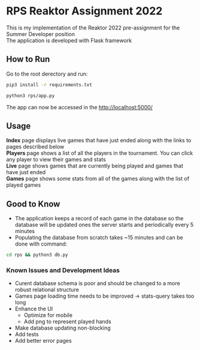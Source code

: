 # RPS Reaktor Assignment 2022

This is my implementation of the Reaktor 2022 pre-assignment for the Summer Developer position  
The application is developed with Flask framework

## How to Run

Go to the root derectory and run:
```bash
pip3 install -r requirements.txt
```
```bash
python3 rps/app.py
```

The app can now be accessed in the [http://localhost:5000/](http://localhost:5000/)


## Usage

**Index** page displays live games that have just ended along with the links to pages described below  
**Players** page shows a list of all the players in the tournament. You can click any player to view their games and stats  
**Live** page shows games that are currently being played and games that have just ended  
**Games** page shows some stats from all of the games along with the list of played games  

## Good to Know
* The application keeps a record of each game in the database so the database will be updated ones the server starts and periodically every 5 minutes
* Populating the database from scratch takes ~15 minutes and can be done with command:
```bash
cd rps && python3 db.py
```

### Known Issues and Development Ideas
* Curent database schema is poor and should be changed to a more robust relational structure
* Games page loading time needs to be improved -> stats-query takes too long
* Enhance the UI
  * Optimize for mobile
  * Add png to represent played hands
* Make database updating non-blocking
* Add tests
* Add better error pages
